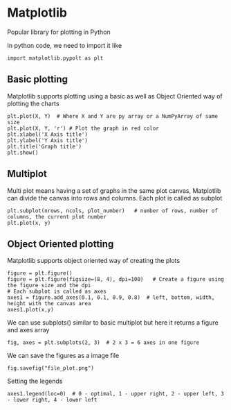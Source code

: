 # Matplotlib
Popular library for plotting in Python

In python code, we need to import it like
```shell script
import matplotlib.pypolt as plt
```

## Basic plotting
Matplotlib supports plotting using a basic as well as Object Oriented way of plotting the charts

```shell script
plt.plot(X, Y)  # Where X and Y are py array or a NumPyArray of same size
plt.plot(X, Y, 'r') # Plot the graph in red color
plt.xlabel('X Axis title')
plt.ylabel('Y Axis title')
plt.title('Graph title')
plt.show()
```
## Multiplot
Multi plot means having a set of graphs in the same plot canvas, Matplotlib can divide the canvas into rows and columns. Each plot is called as subplot
```shell script
plt.subplot(nrows, ncols, plot_number)   # number of rows, number of columns, the current plot number
plt.plot(x, y)
```

## Object Oriented plotting
Matplotlib supports object oriented way of creating the plots
```shell script
figure = plt.figure()
figure = plt.figure(figsize=(8, 4), dpi=100)   # Create a figure using the figure size and the dpi
# Each subplot is called as axes
axes1 = figure.add_axes(0.1, 0.1, 0.9, 0.8)  # left, bottom, width, height with the canvas area
axes1.plot(x,y)
```
We can use subplots() similar to basic multiplot but here it returns a figure and axes array
```shell script
fig, axes = plt.subplots(2, 3)  # 2 x 3 = 6 axes in one figure
```
We can save the figures as a image file
```shell script
fig.savefig("file_plot.png")
```
Setting the legends
```shell script
axes1.legend(loc=0)  # 0 - optimal, 1 - upper right, 2 - upper left, 3 - lower right, 4 - lower left
```
  
